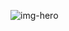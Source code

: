 ![img-hero](https://user-images.githubusercontent.com/42370989/88267223-805af380-cd0b-11ea-8af1-2d3a67843532.png)
